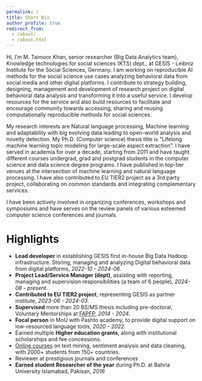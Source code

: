 ```yaml
---
permalink: /
title: Short Bio
author_profile: true
redirect_from: 
  - /about/
  - /about.html
---
```


Hi, I’m M. Taimoor Khan, senior researcher (Big Data Analytics team), Knowledge technologies for social sciences (KTS) dept., at GESIS - Leibniz Institute for the Social Sciences, Germany. I am working on reproducible AI methods for the social science use cases analyzing behavioral data from social media and other digital platforms. I contribute to strategy building, designing, management and development of research project on digital behavioral data analysis and transforming it into a useful service. I develop resources for the service and also build resources to facilitate and encourage community towards accessing, sharing and reusing computationally reproducible methods for social sciences.

My research interests are Natural language processing, Machine learning and adaptability with big evolving data leading to open-world analysis and novelty detection. My Ph.D. (Computer science) thesis title is "Lifelong machine learning topic modeling for large-scale aspect extraction". I have served in academia for over a decade, starting from 2011 and have taught different courses undergrad, grad and postgrad students in the computer science and data science degree programs. I have published in top-tier venues at the intersection of machine learning and natural language processing. I have also contributed to EU TIER2 project as a 3rd party project, collaborating on common standards and integrating complementary services. 

I have been actively involved in organizing conferences, workshops and symposiums and have serves on the review panels of various esteemed computer science conferences and journals.



Highlights
======
- <strong>Lead developer</strong> in establishing GESIS first in-house Big Data Hadoop infrastructure. Storing, managing and analyzing Digital behavioral data from digital platforms, <em>2022-10 - 2024-06</em>.
- <strong>Project Lead/Service Manager (dept)</strong>, assisting with reporting, managing and supervision responsibilities (a team of 6 people), <em>2024-08 - present</em>.
- <strong>Contributed to EU TIER2 project</strong>, representing GESIS as partner institute, <em>2023-06 - 2024-03</em>.
- <strong>Supervised</strong> more than 20 BS/MS thesis including pre-doctoral, Voluntary Mentorships at <a href="\href{https://airtable.com/shr99BCZFvYUgjCB8/tblEHHtuMGBXHqVc4">FAPFP</a>, <em>2014 - 2024</em>.
- <strong>Focal person</strong> in MoU with Pashto academy, to provide digital support on low-resourced language tools, <em>2020 - 2022</em>.
- Earned multiple <strong>Higher education grants</strong>, along with institutional scholarships and fee concessions.
- <a href="https://www.udemy.com/user/muhammad-taimoor-khan/">Online courses</a> on text mining, sentiment analysis and data cleaning, with 2000+ students from 150+ countries.
- Reviewer at prestigious journals and conferences  
- <strong>Earned student Researcher of the year</strong> during Ph.D. at Bahria University Islamabad, Pakisan, <em>2016</em>
